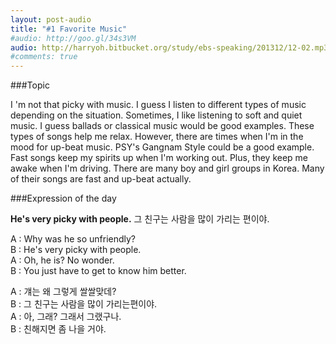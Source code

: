 ```yaml
---
layout: post-audio
title: "#1 Favorite Music"
#audio: http://goo.gl/34s3VM
audio: http://harryoh.bitbucket.org/study/ebs-speaking/201312/12-02.mp3
#comments: true
---
```


###Topic

I 'm not that picky with music. I guess I listen to different types of music depending on the situation. Sometimes, I like listening to soft and quiet music. I guess ballads or classical music would be good examples. These types of songs help me relax. However, there are times when I'm in the mood for up-beat music. PSY's Gangnam Style could be a good example. Fast songs keep my spirits up when I'm working out. Plus, they keep me awake when I'm driving. There are many boy and girl groups in Korea. Many of their songs are fast and up-beat actually.


###Expression‍ of the day

**He's very picky with people.** 그 친구는 사람을 많이 가리는 편이야.

A : Why was he so unfriendly?  
B : He's very picky with people.  
A : Oh, he is? No wonder.  
B : You just have to get to know him better.  

A : 걔는 왜 그렇게 쌀쌀맞데?  
B : 그 친구는 사람을 많이 가리는편이야.  
A : 아, 그래? 그래서 그랬구나.  
B : 친해지면 좀 나을 거야.  
